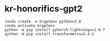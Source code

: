 # kr-honorifics-gpt2
```
conda create -n krgptenv python=3.8
conda activate krgptenv
python -m pip install pytorch-lightning==1.0.7
python -m pip install transformers==2.4.1
```
